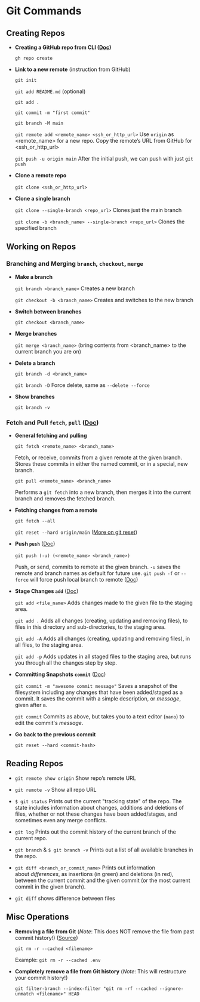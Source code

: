 # Git Commands

## Creating Repos

- **Creating a GitHub repo from CLI ([Doc](https://cli.github.com/manual/gh_repo_create))**
    
    `gh repo create`
    
- **Link to a new remote** (instruction from GitHub)
    
    `git init`
    
    `git add README.md` (optional)
    
    `git add .`
    
    `git commit -m "first commit"`
    
    `git branch -M main`
    
    `git remote add <remote_name> <ssh_or_http_url>` Use `origin` as <remote_name> for a new repo. Copy the remote’s URL from GitHub for <ssh_or_http_url>
    
    `git push -u origin main` After the initial push, we can push with just `git push`
    
- **Clone a remote repo**
    
    `git clone <ssh_or_http_url>` 
    
- **Clone a single branch**
 
    `git clone --single-branch <repo_url>`  Clones just the main branch

    `git clone -b <branch_name> --single-branch <repo_url>` Clones the specified branch
    
    

## Working on Repos

### Branching and Merging `branch`, `checkout`, `merge`
        
- **Make a branch**
    
    `git branch <branch_name>` Creates a new branch
    
    `git checkout -b <branch_name>` Creates and switches to the new branch
    
- **Switch between branches**
    
    `git checkout <branch_name>`
    
- **Merge branches**
    
    `git merge <branch_name>` (bring contents from <branch_name> to the current branch you are on)
    
- **Delete a branch**
    
    `git branch -d <branch_name>`
    
    `git branch -D` Force delete, same as `--delete --force`
    
- **Show branches**
    
    `git branch -v`

### Fetch and Pull `fetch`, `pull` ([Doc](https://github.com/git-guides/git-pull))
    
- **General fetching and pulling**

    `git fetch <remote_name> <branch_name>` 
   
    Fetch, or receive, commits from a given remote at the given branch. Stores these commits in either the named commit, or in a special, new branch.
    
    `git pull <remote_name> <branch_name>`
    
    Performs a `git fetch` into a new branch, then merges it into the current branch and removes the fetched branch.

- **Fetching changes from a remote** 
    
    `git fetch --all`
    
    `git reset --hard origin/main` ([More on git reset](https://github.com/git-guides/git-pull#undo-a-git-pull))
    
- **Push `push`** ([Doc](https://github.com/git-guides/git-push))

    `git push (-u) (<remote_name> <branch_name>)` 
    
    Push, or send, commits to remote at the given branch. `-u` saves the remote and branch names as default for future use. `git push -f` or `--force` will force push local branch to remote ([Doc](https://www.freecodecamp.org/news/git-push-to-remote-branch-how-to-push-a-local-branch-to-origin/))

- **Stage Changes `add`** ([Doc](https://github.com/git-guides/git-add))

    `git add <file_name>` Adds changes made to the given file to the staging area.
    
    `git add .` Adds all changes (creating, updating and removing files), to files in this directory and sub-directories, to the staging area.
    
    `git add -A` Adds all changes (creating, updating and removing files), in all files, to the staging area.
    
    `git add -p` Adds updates in all staged files to the staging area, but runs you through all the changes step by step.
    
- **Committing Snapshots `commit`** ([Doc](https://www.notion.so/Git-Commands-29ecead64aee4a3da088c9e6b3168354))

    `git commit -m "awesome commit message"` Saves a snapshot of the filesystem including any changes that have been added/staged as a commit. It saves the commit with a simple description, or *message*, given after `m`.
    
    `git commit` Commits as above, but takes you to a text editor (`nano`) to edit the commit's *message*.
    
- **Go back to the previous commit**

    `git reset --hard <commit-hash>`

## Reading Repos

- `git remote show origin` Show repo’s remote URL

- `git remote -v` Show all repo URL

- `$ git status` Prints out the current "tracking state" of the repo. The state includes information about changes, additions and deletions of files, whether or not these changes have been added/stages, and sometimes even any merge conflicts.

- `git log` Prints out the commit history of the current branch of the current repo.

- `git branch` & `$ git branch -v` Prints out a list of all available branches in the repo.

- `git diff <branch_or_commit_name>` Prints out information about *differences*, as insertions (in green) and deletions (in red), between the current commit and the given commit (or the most current commit in the given branch).

- `git diff` shows difference between files

## Misc Operations

- **Removing a file from Git** (*Note*: This does NOT remove the file from past commit history!) ([Source](https://daily-dev-tips.com/posts/removing-a-env-file-from-git-history/))

    `git rm -r --cached <filename>` 

    Example: `git rm -r --cached .env`
    
- **Completely remove a file from Git history** (*Note*: This will restructure your commit history!)

    `git filter-branch --index-filter "git rm -rf --cached --ignore-unmatch <filename>" HEAD`
